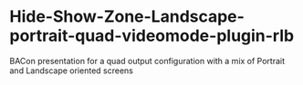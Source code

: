 # Hide-Show-Zone-Landscape-portrait-quad-videomode-plugin-rlb
BACon presentation for a quad output configuration with a mix of Portrait and Landscape oriented screens

